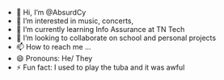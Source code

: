 - 👋 Hi, I’m @AbsurdCy
- 👀 I’m interested in music, concerts, 
- 🌱 I’m currently learning Info Assurance at TN Tech
- 💞️ I’m looking to collaborate on school and personal projects
- 📫 How to reach me ...
- 😄 Pronouns: He/ They
- ⚡ Fun fact: I used to play the tuba and it was awful

<!---
AbsurdCy/AbsurdCy is a ✨ special ✨ repository because its `README.md` (this file) appears on your GitHub profile.
You can click the Preview link to take a look at your changes.
--->
